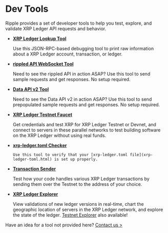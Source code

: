 # Dev Tools
<!--{# TODO: Ensure that the list below follows the order of the left nav. #}-->

Ripple provides a set of developer tools to help you test, explore, and validate XRP Ledger API requests and behavior.

* **[XRP Ledger Lookup Tool](xrp-ledger-rpc-tool.html)**

    Use this JSON-RPC-based debugging tool to print raw information about a XRP Ledger account, transaction, or ledger.

* **[rippled API WebSocket Tool](websocket-api-tool.html)**

    Need to see the rippled API in action ASAP? Use this tool to send sample requests and get responses. No setup required.

* **[Data API v2 Tool](data-api-v2-tool.html)**

    Need to see the Data API v2 in action ASAP? Use this tool to send prepopulated sample requests and get responses. No setup required.

* **[XRP Ledger Testnet Faucet](xrp-testnet-faucet.html)**

    Get credentials and test XRP for XRP Ledger Testnet or Devnet, and connect to servers in these parallel networks to test building software on the XRP Ledger without using real funds.

* **[xrp-ledger.toml Checker](xrp-ledger-toml-checker.html)**

      Use this tool to verify that your [xrp-ledger.toml file](xrp-ledger-toml.html) is set up properly.

* **[Transaction Sender](tx-sender.html)**

    Test how your code handles various XRP Ledger transactions by sending them over the Testnet to the address of your choice.

* **[XRP Ledger Explorer](https://livenet.xrpl.org/)**

    View validations of new ledger versions in real-time, chart the geographic location of servers in the XRP Ledger network, and explore the state of the ledger. [Testnet Explorer](https://testnet.xrpl.org/) also available!


Have an idea for a tool not provided here? [Contact us >](mailto:docs@ripple.com)
